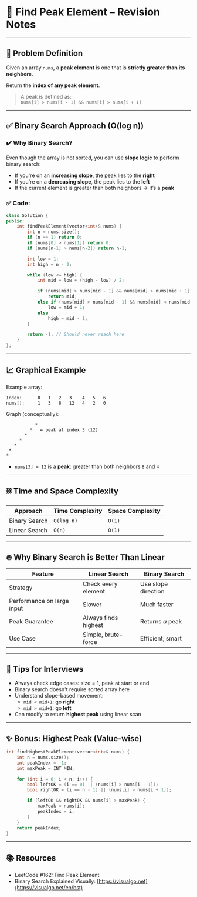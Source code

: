 # 🔺 Find Peak Element – Revision Notes

---

## 📌 Problem Definition

Given an array `nums`, a **peak element** is one that is **strictly greater than its neighbors**.

Return the **index of any peak element**.

> A peak is defined as:  
> `nums[i] > nums[i - 1] && nums[i] > nums[i + 1]`

---

## ✅ Binary Search Approach (O(log n))

### ✔️ Why Binary Search?

Even though the array is not sorted, you can use **slope logic** to perform binary search:
- If you're on an **increasing slope**, the peak lies to the **right**
- If you're on a **decreasing slope**, the peak lies to the **left**
- If the current element is greater than both neighbors → it’s a **peak**

### ✅ Code:

```cpp
class Solution {
public:
    int findPeakElement(vector<int>& nums) {
        int n = nums.size();
        if (n == 1) return 0;
        if (nums[0] > nums[1]) return 0;
        if (nums[n-1] > nums[n-2]) return n-1;

        int low = 1;
        int high = n - 2;

        while (low <= high) {
            int mid = low + (high - low) / 2;

            if (nums[mid] > nums[mid - 1] && nums[mid] > nums[mid + 1])
                return mid;
            else if (nums[mid] > nums[mid - 1] && nums[mid] < nums[mid + 1])
                low = mid + 1;
            else
                high = mid - 1;
        }

        return -1; // Should never reach here
    }
};
```

---

## 📈 Graphical Example

Example array:

```
Index:      0   1   2   3    4   5   6
nums[]:     1   3   8   12   4   2   0
```

Graph (conceptually):
```
           *
         *   ← peak at index 3 (12)
       *
     *
   *
 *
*
```

- `nums[3] = 12` is a **peak**: greater than both neighbors `8` and `4`

---

## ⛓️ Time and Space Complexity

| Approach        | Time Complexity | Space Complexity |
|-----------------|-----------------|------------------|
| Binary Search   | `O(log n)`      | `O(1)`           |
| Linear Search   | `O(n)`          | `O(1)`           |

---

## 🔥 Why Binary Search is Better Than Linear

| Feature               | Linear Search        | Binary Search         |
|------------------------|----------------------|------------------------|
| Strategy              | Check every element  | Use slope direction    |
| Performance on large input | Slower             | Much faster            |
| Peak Guarantee        | Always finds highest | Returns *a* peak       |
| Use Case              | Simple, brute-force  | Efficient, smart       |

---

## 🧠 Tips for Interviews

- Always check edge cases: size = 1, peak at start or end
- Binary search doesn't require sorted array here
- Understand slope-based movement:
  - `mid < mid+1`: go **right**
  - `mid > mid+1`: go **left**
- Can modify to return **highest peak** using linear scan

---

## ✨ Bonus: Highest Peak (Value-wise)

```cpp
int findHighestPeakElement(vector<int>& nums) {
    int n = nums.size();
    int peakIndex = -1;
    int maxPeak = INT_MIN;

    for (int i = 0; i < n; i++) {
        bool leftOK = (i == 0) || (nums[i] > nums[i - 1]);
        bool rightOK = (i == n - 1) || (nums[i] > nums[i + 1]);

        if (leftOK && rightOK && nums[i] > maxPeak) {
            maxPeak = nums[i];
            peakIndex = i;
        }
    }
    return peakIndex;
}
```

---

## 📚 Resources

- LeetCode #162: Find Peak Element
- Binary Search Explained Visually: [https://visualgo.net](https://visualgo.net/en/bst)
```
